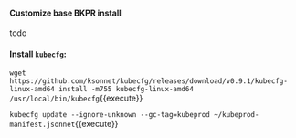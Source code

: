 #### Customize base BKPR install

todo

#### Install `kubecfg`:

`
wget https://github.com/ksonnet/kubecfg/releases/download/v0.9.1/kubecfg-linux-amd64
install -m755 kubecfg-linux-amd64 /usr/local/bin/kubecfg
`{{execute}}

`kubecfg update --ignore-unknown --gc-tag=kubeprod ~/kubeprod-manifest.jsonnet`{{execute}}
